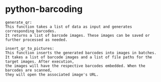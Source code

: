 # python-barcoding

    generate_qr:
    This function takes a list of data as input and generates corresponding barcodes. 
    It returns a list of barcode images. These images can be saved or further processed as needed.

    insert_qr_to_pictures:
    This function inserts the generated barcodes into images in batches. 
    It takes a list of barcode images and a list of file paths for the target images. After execution,
    the images will have the respective barcodes embedded. When the barcodes are scanned,
    they will open the associated image's URL.
